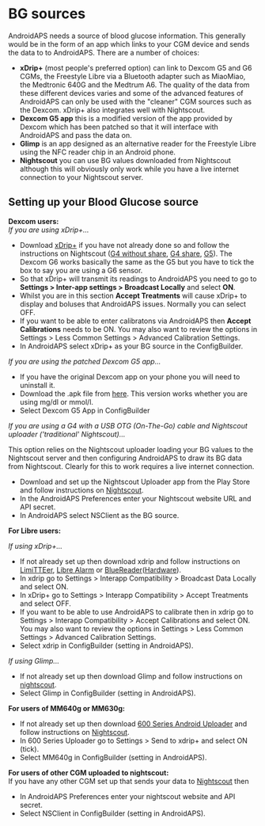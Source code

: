 # BG sources

AndroidAPS needs a source of blood glucose information. This generally would be in the form of an app which links to your CGM device and sends the data to to AndroidAPS. There are a number of choices:

  * __xDrip+__ (most people's preferred option) can link to Dexcom G5 and G6 CGMs, the Freestyle Libre via a Bluetooth adapter such as MiaoMiao, the Medtronic 640G and the Medtrum A6. The quality of the data from these different devices varies and some of the advanced features of AndroidAPS can only be used with the "cleaner" CGM sources such as the Dexcom. xDrip+ also integrates well with Nightscout.
  * __Dexcom G5 app__ this is a modified version of the app provided by Dexcom which has been patched so that it will interface with AndroidAPS and pass the data on.
  * __Glimp__ is an app designed as an alternative reader for the Freestyle Libre using the NFC reader chip in an Android phone.
  * __Nightscout__ you can use BG values downloaded from Nightscout although this will obviously only work while you have a live internet connection to your Nightscout server. 



## Setting up your Blood Glucose source ##

**Dexcom users:**<Br>
_If you are using xDrip+…_<br>
* Download [xDrip+](https://jamorham.github.io/#xdrip-plus) if you have not already done so and follow the instructions on Nightscout ([G4 without share](http://www.nightscout.info/wiki/welcome/nightscout-with-xdrip-wireless-bridge), [G4 share](http://www.nightscout.info/wiki/welcome/nightscout-with-xdrip-and-dexcom-share-wireless), [G5](http://www.nightscout.info/wiki/welcome/nightscout-with-xdrip-and-dexcom-share-wireless/xdrip-with-g5-support)). The Dexcom G6 works basically the same as the G5 but you have to tick the box to say you are using a G6 sensor.
* So that xDrip+ will transmit its readings to AndroidAPS you need to go to __Settings > Inter-app settings > Broadcast Locally__ and select __ON__.
* Whilst you are in this section __Accept Treatments__ will cause xDrip+ to display and boluses that AndroidAPS issues. Normally you can select OFF.
* If you want to be able to enter calibratons via AndroidAPS then __Accept Calibrations__ needs to be ON.  You may also want to review the options in Settings > Less Common Settings > Advanced Calibration Settings.
* In AndroidAPS select xDrip+ as your BG source in the ConfigBuilder.

_If you are using the patched Dexcom G5 app..._<Br>

* If you have the original Dexcom app on your phone you will need to uninstall it.
* Download the .apk file from [here](https://github.com/dexcomapp/dexcomapp). This version works whether you are using mg/dl or mmol/l.
* Select Dexcom G5 App in ConfigBuilder

_If you are using a G4 with a USB OTG (On-The-Go) cable and Nightscout uploader ('traditional' Nightscout)…_<br>

This option relies on the Nightscout uploader loading your BG values to the Nightscout server and then configuring AndroidAPS to draw its BG data from Nightscout. Clearly for this to work requires a live internet connection.
* Download and set up the Nightscout Uploader app from the Play Store and follow instructions on [Nightscout](http://www.nightscout.info/wiki/welcome/basic-requirements).
* In the AndroidAPS Preferences enter your Nightscout website URL and API secret.
* In AndroidAPS select NSClient as the BG source.


**For Libre users:**<br>

_If using xDrip+..._<br>
* If not already set up then download xdrip and follow instructions on [LimiTTEer](https://github.com/JoernL/LimiTTer),  [Libre Alarm](https://github.com/pimpimmi/LibreAlarm/wiki) or [BlueReader](https://unendlichkeit.net/wordpress/?p=680&lang=en)([Hardware](https://bluetoolz.de/wordpress/)).
* In xdrip go to Settings > Interapp Compatibility > Broadcast Data Locally and select ON.
* In xDrip+ go to Settings > Interapp Compatibility > Accept Treatments and select OFF.
* If you want to be able to use AndroidAPS to calibrate then in xdrip go to Settings > Interapp Compatibility > Accept Calibrations and select ON.  You may also want to review the options in Settings > Less Common Settings > Advanced Calibration Settings.
* Select xdrip in ConfigBuilder (setting in AndroidAPS).

_If using Glimp..._<br>
* If not already set up then download Glimp and follow instructions on [nightscout](http://www.nightscout.info/wiki/welcome/nightscout-for-libre).
* Select Glimp in ConfigBuilder (setting in AndroidAPS).

**For users of MM640g or MM630g:**<br>
* If not already set up then download [600 Series Android Uploader](http://pazaan.github.io/600SeriesAndroidUploader/) and follow instructions on [Nightscout](http://www.nightscout.info/wiki/welcome/nightscout-and-medtronic-640g).
* In 600 Series Uploader go to Settings > Send to xdrip+ and select ON (tick).
* Select MM640g in ConfigBuilder (setting in AndroidAPS).


**For users of other CGM uploaded to nightscout:**<br>
If you have any other CGM set up that sends your data to [Nightscout](http://www.nightscout.info) then<br>
* In AndroidAPS Preferences enter your nightscout website and API secret.
* Select NSClient in ConfigBuilder (setting in AndroidAPS).
